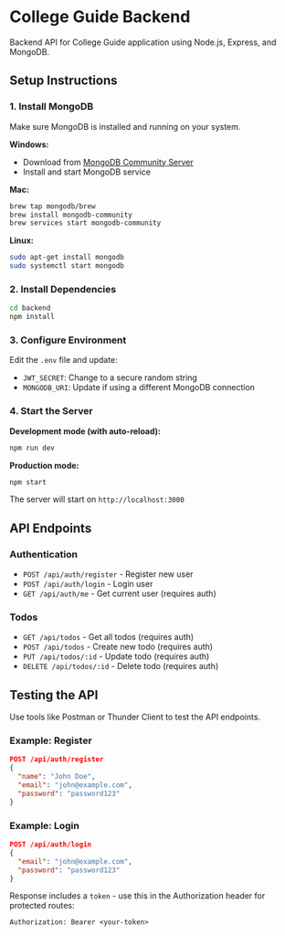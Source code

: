 # College Guide Backend

Backend API for College Guide application using Node.js, Express, and MongoDB.

## Setup Instructions

### 1. Install MongoDB
Make sure MongoDB is installed and running on your system.

**Windows:**
- Download from [MongoDB Community Server](https://www.mongodb.com/try/download/community)
- Install and start MongoDB service

**Mac:**
```bash
brew tap mongodb/brew
brew install mongodb-community
brew services start mongodb-community
```

**Linux:**
```bash
sudo apt-get install mongodb
sudo systemctl start mongodb
```

### 2. Install Dependencies
```bash
cd backend
npm install
```

### 3. Configure Environment
Edit the `.env` file and update:
- `JWT_SECRET`: Change to a secure random string
- `MONGODB_URI`: Update if using a different MongoDB connection

### 4. Start the Server

**Development mode (with auto-reload):**
```bash
npm run dev
```

**Production mode:**
```bash
npm start
```

The server will start on `http://localhost:3000`

## API Endpoints

### Authentication
- `POST /api/auth/register` - Register new user
- `POST /api/auth/login` - Login user
- `GET /api/auth/me` - Get current user (requires auth)

### Todos
- `GET /api/todos` - Get all todos (requires auth)
- `POST /api/todos` - Create new todo (requires auth)
- `PUT /api/todos/:id` - Update todo (requires auth)
- `DELETE /api/todos/:id` - Delete todo (requires auth)

## Testing the API

Use tools like Postman or Thunder Client to test the API endpoints.

### Example: Register
```json
POST /api/auth/register
{
  "name": "John Doe",
  "email": "john@example.com",
  "password": "password123"
}
```

### Example: Login
```json
POST /api/auth/login
{
  "email": "john@example.com",
  "password": "password123"
}
```

Response includes a `token` - use this in the Authorization header for protected routes:
```
Authorization: Bearer <your-token>
```
